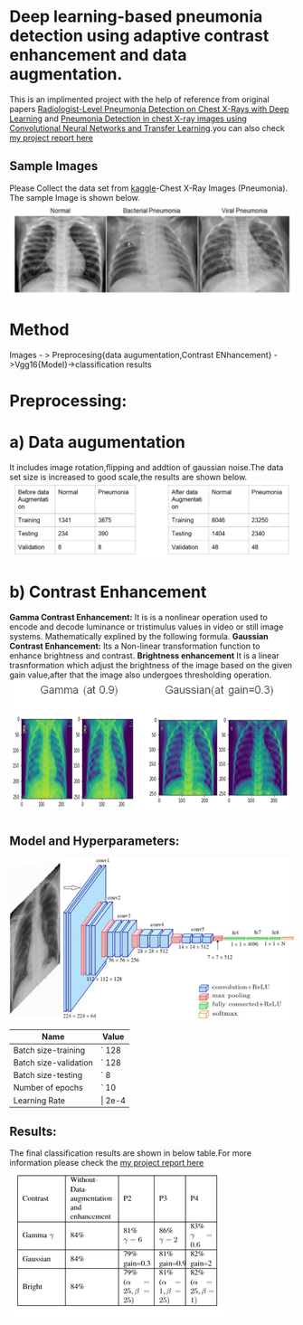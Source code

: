 # Deep learning-based pneumonia detection using adaptive contrast enhancement and data augmentation.
This is an implimented project with the help of reference from original papers [Radiologist-Level Pneumonia Detection on Chest X-Rays with Deep Learning](https://arxiv.org/abs/1711.05225) and [Pneumonia Detection in chest X-ray images using Convolutional Neural Networks and Transfer Learning](https://www.researchgate.net/publication/342619947_Pneumonia_Detection_in_chest_X-ray_images_using_Convolutional_Neural_Networks_and_Transfer_Learning).you can also check [my project report here](https://github.com/SaiPavan-Tadem/Pattern-Recognition-and-Machine-Intelligence/blob/main/Report_PneumoniaDetection.pdf)
## Sample Images 
Please Collect the data set from [kaggle](https://www.kaggle.com/datasets/paultimothymooney/chest-xray-pneumonia)-Chest X-Ray Images (Pneumonia).
The sample Image is shown below.
![Alt Text](https://github.com/SaiPavan-Tadem/Pattern-Recognition-and-Machine-Intelligence/blob/main/Images/SampleImage.png)
# Method
Images - > Preprocesing{data augumentation,Contrast ENhancement} ->Vgg16{Model}->classification results

# Preprocessing:
# a) Data augumentation
It includes image rotation,flipping and addtion of gaussian noise.The data set size is increased to good scale,the results are shown below.
![Alt Text](https://github.com/SaiPavan-Tadem/Pattern-Recognition-and-Machine-Intelligence/blob/main/Images/Tabel.png)
# b) Contrast Enhancement
**Gamma Contrast Enhancement:** It is is a nonlinear operation used to encode and decode luminance or tristimulus values in video or still image systems. Mathematically explined by the following formula.
**Gaussian Contrast Enhancement:** Its a Non-linear transformation function to enhance brightness and contrast.
**Brightness enhancement** It is a linear trasnformation which adjust the brightness of the image based on the given gain value,after that the image also undergoes thresholding operation.
![Alt Text](https://github.com/SaiPavan-Tadem/Pattern-Recognition-and-Machine-Intelligence/blob/main/Images/Screenshot%20from%202022-09-11%2023-56-37.png)
## Model and Hyperparameters:

![Alt Text](https://github.com/SaiPavan-Tadem/Pattern-Recognition-and-Machine-Intelligence/blob/main/Images/vgg16.png)


| Name     | Value |
| ---      | ---       |
|Batch size-training  | `   128      |
|Batch size-validation  | ` 128       |
|Batch size-testing  | `    8   |
|Number of epochs  | `      10   |
| Learning Rate      | \|   2e-4     |
## Results:
The final classification results are shown in below table.For more information please check the [my project report here](https://github.com/SaiPavan-Tadem/Pattern-Recognition-and-Machine-Intelligence/blob/main/Report_PneumoniaDetection.pdf)
![Alt Text](https://github.com/SaiPavan-Tadem/Pattern-Recognition-and-Machine-Intelligence/blob/main/Images/result.png)





